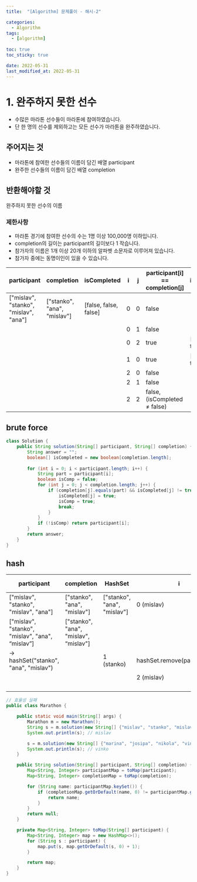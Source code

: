 ```yaml
---
title:  "[Algorithm] 문제풀이 - 해시-2"

categories:
  - Algorithm
tags:
  - [algorithm]
  
toc: true
toc_sticky: true

date: 2022-05-31
last_modified_at: 2022-05-31
---
```


# 1. 완주하지 못한 선수

- 수많은 마라톤 선수들이 마라톤에 참여하였습니다.
- 단 한 명의 선수를 제외하고는 모든 선수가 마라톤을 완주하였습니다.

## 주어지는 것

- 마라톤에 참여한 선수들의 이름이 담긴 배열 participant
- 완주한 선수들의 이름이 담긴 배열 completion

## 반환해야할 것

완주하지 못한 선수의 이름

### 제한사항

- 마라톤 경기에 참여한 선수의 수는 1명 이상 100,000명 이하입니다.
- completion의 길이는 participant의 길이보다 1 작습니다.
- 참가자의 이름은 1개 이상 20개 이하의 알파벳 소문자로 이루어져 있습니다.
- 참가자 중에는 동명이인이 있을 수 있습니다.

| participant | completion | isCompleted | i | j | participant[i] == completion[j] | isCompleted | return |
| --- | --- | --- | --- | --- | --- | --- | --- |
| ["mislav", "stanko", "mislav", "ana"] | ["stanko", "ana", "mislav"] | [false, false, false] | 0 | 0 | false |  |  |
|  |  |  | 0 | 1 | false |  |  |
|  |  |  | 0 | 2 | true | [false, false, true] |  |
|  |  |  | 1 | 0 | true | [true, false, true] |  |
|  |  |  | 2 | 0 | false |  |  |
|  |  |  | 2 | 1 | false |  |  |
|  |  |  | 2 | 2 | false, (isCompleted ≠ false) |  | participant[2] |

## brute force

```java
class Solution {
    public String solution(String[] participant, String[] completion) {
        String answer = "";
        boolean[] isCompleted = new boolean[completion.length];
        
        for (int i = 0; i < participant.length; i++) {
            String part = participant[i];
            boolean isComp = false;
            for (int j = 0; j < completion.length; j++) {
                if (completion[j].equals(part) && isCompleted[j] != true) {
                    isCompleted[j] = true;
                    isComp = true;
                    break;
                }
            }
            if (!isComp) return participant[i];
        }
        return answer;    
    }
}
```

## hash

| participant | completion | HashSet | i | hashSet.contains(participant[i]) ? | HashSet | return |
| --- | --- | --- | --- | --- | --- | --- |
| ["mislav", "stanko", "mislav", "ana"] | ["stanko", "ana", "mislav"] | ["stanko", "ana", "mislav"] | 0 (mislav) | hashSet.remove(participant[i]) | ["stanko", "ana"] |  |
| ["mislav", "stanko", "mislav", "ana", “mislav”] | ["stanko", "ana", "mislav", “mislav"]
→ hashSet("stanko", "ana", "mislav") |  | 1 (stanko) | hashSet.remove(participant[i]) | ["ana"] |  |
|  |  |  | 2 (mislav) | X |  | “mislav” |
|  |  |  |  |  |  |  |
|  |  |  |  |  |  |  |
|  |  |  |  |  |  |  |
|  |  |  |  |  |  |  |

```java
// 효율성 실패
public class Marathon {

    public static void main(String[] args) {
        Marathon m = new Marathon();
        String s = m.solution(new String[] {"mislav", "stanko", "mislav", "ana"}, new String[] {"stanko", "ana", "mislav"});
        System.out.println(s); // mislav

        s = m.solution(new String[] {"marina", "josipa", "nikola", "vinko", "filipa"}, new String[] {"josipa", "filipa", "marina", "nikola"});
        System.out.println(s); // vinko
    }

    public String solution(String[] participant, String[] completion) {
        Map<String, Integer> participantMap = toMap(participant);
        Map<String, Integer> completionMap = toMap(completion);

        for (String name: participantMap.keySet()) {
            if (completionMap.getOrDefault(name, 0) != participantMap.get(name)) {
                return name;
            }
        }
        return null;
    }

    private Map<String, Integer> toMap(String[] participant) {
        Map<String, Integer> map = new HashMap<>();
        for (String s : participant) {
            map.put(s, map.getOrDefault(s, 0) + 1);
        }

        return map;
    }
}
```

